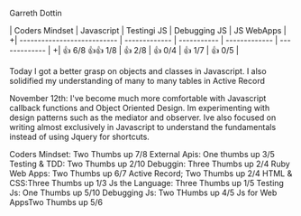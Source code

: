Garreth Dottin

| Coders Mindset              | Javascript    | Testingi JS  | Debugging JS  | JS WebApps    |
 +| --------------------------- | ------------- | -----------  | ------------- | ------------- |
 +|   :+1: 6/8 :+1::+1: 1/8     |    :+1: 2/8   |  :+1: 0/4    |   :+1: 1/7    | :+1: 0/5      |


 Today I got a better grasp on objects and classes in Javascript. I also solidified my
 understanding of  many to many tables in Active Record

November 12th:
I've become much more comfortable with Javascript callback functions and Object Oriented Design. Im experimenting with design patterns such as the mediator and observer. Ive also focused on writing almost exclusively in Javascript to understand the fundamentals instead of using Jquery for shortcuts.

Coders Mindset:  Two Thumbs up
7/8
External Apis: One thumbs up
3/5
Testing & TDD: Two Thumbs up
2/10
Debuggin: Three Thumbs up
2/4
Ruby Web Apps: Two Thumbs up
6/7
Active Record; Two Thumbs up
2/4
HTML & CSS:Three Thumbs up
1/3
Js the Language: Three Thumbs up
1/5
Testing Js: One Thumbs up
5/10
Debugging Js: Two THumbs up
4/5
Js for Web AppsTwo Thumbs up
5/6